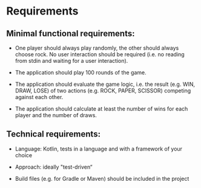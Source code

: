 # Requirements

## Minimal functional requirements:

+ One player should always play randomly, the other should always choose rock. No user interaction should be required (i.e. no reading from stdin and waiting for a user interaction).

+ The application should play 100 rounds of the game.

+ The application should evaluate the game logic, i.e. the result (e.g. WIN, DRAW, LOSE) of two actions (e.g. ROCK, PAPER, SCISSOR) competing against each other.

+ The application should calculate at least the number of wins for each player and the number of draws.



## Technical requirements:

+ Language: Kotlin, tests in a language and with a framework of your choice

+ Approach: ideally "test-driven“

+ Build files (e.g. for Gradle or Maven) should be included in the project
